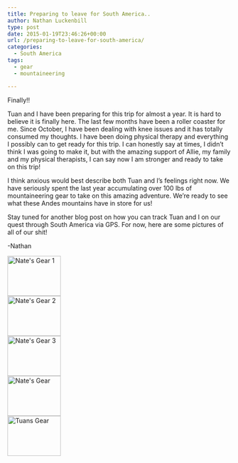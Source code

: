 ```yaml
---
title: Preparing to leave for South America..
author: Nathan Luckenbill
type: post
date: 2015-01-19T23:46:26+00:00
url: /preparing-to-leave-for-south-america/
categories:
  - South America
tags:
  - gear
  - mountaineering

---
```

Finally!!

Tuan and I have been preparing for this trip for almost a year. It is hard to believe it is finally here. The last few months have been a roller coaster for me. Since October, I have been dealing with knee issues and it has totally consumed my thoughts. I have been doing physical therapy and everything I possibly can to get ready for this trip. I can honestly say at times, I didn&#8217;t think I was going to make it, but with the amazing support of Allie, my family and my physical therapists, I can say now I am stronger and ready to take on this trip!

I think anxious would best describe both Tuan and I&#8217;s feelings right now. We have seriously spent the last year accumulating over 100 lbs of mountaineering gear to take on this amazing adventure. We&#8217;re ready to see what these Andes mountains have in store for us!

Stay tuned for another blog post on how you can track Tuan and I on our quest through South America via GPS. For now, here are some pictures of all of our shit!

-Nathan

<div
	class="ngg-galleryoverview ngg-ajax-pagination-none"
	id="ngg-gallery-676-1">
  <!-- Thumbnails -->
  
  <div id="ngg-image-0" class="ngg-gallery-thumbnail-box" >
    <div class="ngg-gallery-thumbnail">
      <a href="http://www.elevationupgrade.com/wp-content/gallery/sa-gear/IMG_0128.JPG"
               title=""
               data-src="http://www.elevationupgrade.com/wp-content/gallery/sa-gear/IMG_0128.JPG"
               data-thumbnail="http://www.elevationupgrade.com/wp-content/gallery/sa-gear/thumbs/thumbs_IMG_0128.JPG"
               data-image-id="213"
               data-title="Nate&#039;s Gear 1"
               data-description=""
               data-image-slug="img_0128"
               class="ngg-fancybox" rel="676"> <img
                    title="Nate&#039;s Gear 1"
                    alt="Nate&#039;s Gear 1"
                    src="http://www.elevationupgrade.com/wp-content/gallery/sa-gear/thumbs/thumbs_IMG_0128.JPG"
                    width="120"
                    height="90"
                    style="max-width:100%;"
 /> </a>
    </div>
  </div>
  
  <div id="ngg-image-1" class="ngg-gallery-thumbnail-box" >
    <div class="ngg-gallery-thumbnail">
      <a href="http://www.elevationupgrade.com/wp-content/gallery/sa-gear/IMG_0130.JPG"
               title=""
               data-src="http://www.elevationupgrade.com/wp-content/gallery/sa-gear/IMG_0130.JPG"
               data-thumbnail="http://www.elevationupgrade.com/wp-content/gallery/sa-gear/thumbs/thumbs_IMG_0130.JPG"
               data-image-id="214"
               data-title="Nate&#039;s Gear 2"
               data-description=""
               data-image-slug="img_0130"
               class="ngg-fancybox" rel="676"> <img
                    title="Nate&#039;s Gear 2"
                    alt="Nate&#039;s Gear 2"
                    src="http://www.elevationupgrade.com/wp-content/gallery/sa-gear/thumbs/thumbs_IMG_0130.JPG"
                    width="120"
                    height="90"
                    style="max-width:100%;"
 /> </a>
    </div>
  </div>
  
  <div id="ngg-image-2" class="ngg-gallery-thumbnail-box" >
    <div class="ngg-gallery-thumbnail">
      <a href="http://www.elevationupgrade.com/wp-content/gallery/sa-gear/IMG_0131.JPG"
               title=""
               data-src="http://www.elevationupgrade.com/wp-content/gallery/sa-gear/IMG_0131.JPG"
               data-thumbnail="http://www.elevationupgrade.com/wp-content/gallery/sa-gear/thumbs/thumbs_IMG_0131.JPG"
               data-image-id="215"
               data-title="Nate&#039;s Gear 3"
               data-description=""
               data-image-slug="img_0131"
               class="ngg-fancybox" rel="676"> <img
                    title="Nate&#039;s Gear 3"
                    alt="Nate&#039;s Gear 3"
                    src="http://www.elevationupgrade.com/wp-content/gallery/sa-gear/thumbs/thumbs_IMG_0131.JPG"
                    width="120"
                    height="90"
                    style="max-width:100%;"
 /> </a>
    </div>
  </div>
  
  <div id="ngg-image-3" class="ngg-gallery-thumbnail-box" >
    <div class="ngg-gallery-thumbnail">
      <a href="http://www.elevationupgrade.com/wp-content/gallery/sa-gear/IMG_0132.JPG"
               title=""
               data-src="http://www.elevationupgrade.com/wp-content/gallery/sa-gear/IMG_0132.JPG"
               data-thumbnail="http://www.elevationupgrade.com/wp-content/gallery/sa-gear/thumbs/thumbs_IMG_0132.JPG"
               data-image-id="216"
               data-title="Nate&#039;s Gear"
               data-description=""
               data-image-slug="img_0132"
               class="ngg-fancybox" rel="676"> <img
                    title="Nate&#039;s Gear"
                    alt="Nate&#039;s Gear"
                    src="http://www.elevationupgrade.com/wp-content/gallery/sa-gear/thumbs/thumbs_IMG_0132.JPG"
                    width="120"
                    height="90"
                    style="max-width:100%;"
 /> </a>
    </div>
  </div>
  
  <div id="ngg-image-4" class="ngg-gallery-thumbnail-box" >
    <div class="ngg-gallery-thumbnail">
      <a href="http://www.elevationupgrade.com/wp-content/gallery/sa-gear/WP_20150118_002.jpg"
               title=""
               data-src="http://www.elevationupgrade.com/wp-content/gallery/sa-gear/WP_20150118_002.jpg"
               data-thumbnail="http://www.elevationupgrade.com/wp-content/gallery/sa-gear/thumbs/thumbs_WP_20150118_002.jpg"
               data-image-id="217"
               data-title="Tuans Gear"
               data-description=""
               data-image-slug="wp_20150118_002"
               class="ngg-fancybox" rel="676"> <img
                    title="Tuans Gear"
                    alt="Tuans Gear"
                    src="http://www.elevationupgrade.com/wp-content/gallery/sa-gear/thumbs/thumbs_WP_20150118_002.jpg"
                    width="120"
                    height="90"
                    style="max-width:100%;"
 /> </a>
    </div>
  </div>
  
  <!-- Pagination -->
  
  <div class='ngg-clear'>
  </div>
</div>

&nbsp;